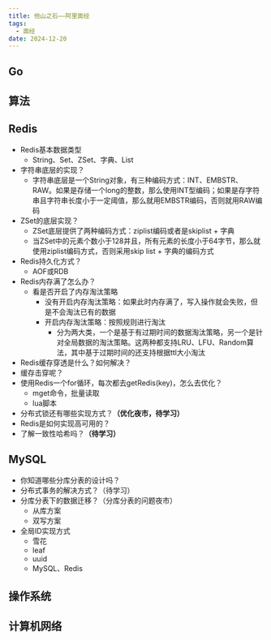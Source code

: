 ```yaml
---
title: 他山之石——阿里面经
tags:
  - 面经
date: 2024-12-20
---
```


## Go


## 算法


## Redis
- Redis基本数据类型
	- String、Set、ZSet、字典、List
- 字符串底层的实现？
	- 字符串底层是一个String对象，有三种编码方式：INT、EMBSTR、RAW。如果是存储一个long的整数，那么使用INT型编码；如果是存字符串且字符串长度小于一定阈值，那么就用EMBSTR编码，否则就用RAW编码
- ZSet的底层实现？
	- ZSet底层提供了两种编码方式：ziplist编码或者是skiplist + 字典
	- 当ZSet中的元素个数小于128并且，所有元素的长度小于64字节，那么就使用ziplist编码方式，否则采用skip list + 字典的编码方式
- Redis持久化方式？
	- AOF或RDB
- Redis内存满了怎么办？
	- 看是否开启了内存淘汰策略
		- 没有开启内存淘汰策略：如果此时内存满了，写入操作就会失败，但是不会淘汰已有的数据
		- 开启内存淘汰策略：按照规则进行淘汰
			- 分为两大类，一个是基于有过期时间的数据淘汰策略，另一个是针对全局数据的淘汰策略。这两种都支持LRU、LFU、Random算法，其中基于过期时间的还支持根据ttl大小淘汰
- Redis缓存穿透是什么？如何解决？
- 缓存击穿呢？
- 使用Redis一个for循环，每次都去getRedis(key)，怎么去优化？
	- mget命令，批量读取
	- lua脚本
- 分布式锁还有哪些实现方式？**（优化夜市，待学习）**
- Redis是如何实现高可用的？
- 了解一致性哈希吗？**（待学习）**


## MySQL
- 你知道哪些分库分表的设计吗？
- 分布式事务的解决方式？（待学习）
- 分库分表下的数据迁移？（分库分表的问题夜市）
	- 从库方案
	- 双写方案
- 全局ID实现方式
	- 雪花
	- leaf
	- uuid
	- MySQL、Redis



## 操作系统


## 计算机网络
